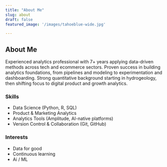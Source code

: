 ```yaml
---
title: "About Me"
slug: about
draft: false
featured_image: '/images/tahoeblue-wide.jpg'

---
```


## About Me

Experienced analytics professional with 7+ years applying data-driven methods across tech and ecommerce sectors. Proven success in building analytics foundations, from pipelines and modeling to experimentation and dashboarding. Strong quantitative background starting in hydrogeology, then shifting focus to digital product and growth analytics.

### Skills

- Data Science (Python, R, SQL)
- Product & Marketing Analytics
- Analytics Tools (Amplitude, AI-native platforms)
- Version Control & Collaboration (Git, GitHub)

### Interests

- Data for good
- Continuous learning
- Ai / ML

